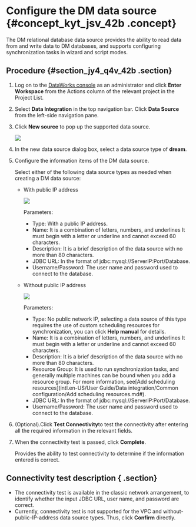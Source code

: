 # Configure the DM data source {#concept_kyt_jsv_42b .concept}

The DM relational database data source provides the ability to read data from and write data to DM databases, and supports configuring synchronization tasks in wizard and script modes.

## Procedure {#section_jy4_q4v_42b .section}

1.  Log on to the [DataWorks console](https://workbench.data.aliyun.com/console) as an administrator and click **Enter Workspace** from the Actions column of the relevant project in the Project List.
2.  Select **Data Integration** in the top navigation bar. Click **Data Source** from the left-side navigation pane.
3.  Click **New source** to pop up the supported data source.

    ![](http://static-aliyun-doc.oss-cn-hangzhou.aliyuncs.com/assets/img/16199/15475243427528_en-US.png)

4.  In the new data source dialog box, select a data source type of **dream**.
5.  Configure the information items of the DM data source.

    Select either of the following data source types as needed when creating a DM data source:

    -   With public IP address

        ![](http://static-aliyun-doc.oss-cn-hangzhou.aliyuncs.com/assets/img/16199/15475243427529_en-US.png)

        Parameters:

        -   Type: With a public IP address.
        -   Name: It is a combination of letters, numbers, and underlines It must begin with a letter or underline and cannot exceed 60 characters.
        -   Description: It is a brief description of the data source with no more than 80 characters.
        -   JDBC URL: In the format of jdbc:mysql://ServerIP:Port/Database.
        -   Username/Password: The user name and password used to connect to the database.
    -   Without public IP address

        ![](http://static-aliyun-doc.oss-cn-hangzhou.aliyuncs.com/assets/img/16199/15475243427530_en-US.png)

        Parameters:

        -   Type: No public network IP, selecting a data source of this type requires the use of custom scheduling resources for synchronization, you can click **Help manual** for details.
        -   Name: It is a combination of letters, numbers, and underlines It must begin with a letter or underline and cannot exceed 60 characters.
        -   Description: It is a brief description of the data source with no more than 80 characters.
        -   Resource Group: It is used to run synchronization tasks, and generally multiple machines can be bound when you add a resource group. For more information, see[Add scheduling resources](intl.en-US/User Guide/Data integration/Common configuration/Add scheduling resources.md#).
        -   JDBC URL: In the format of jdbc:mysql://ServerIP:Port/Database.
        -   Username/Password: The user name and password used to connect to the database.
6.  \(Optional\).Click **Test Connectivity**to test the connectivity after entering all the required information in the relevant fields.
7.  When the connectivity test is passed, click **Complete**.

    Provides the ability to test connectivity to determine if the information entered is correct.


## Connectivity test description { .section}

-   The connectivity test is available in the classic network arrangement, to identify whether the input JDBC URL, user name, and password are correct.
-   Currently, connectivity test is not supported for the VPC and without-public-IP-address data source types. Thus, click **Confirm** directly.

